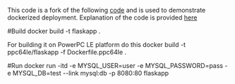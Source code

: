 This code is a fork of the following [code](https://github.com/jay3dec/PythonFlaskMySQLApp---Part-1) and is used to demonstrate dockerized deployment.
Explanation of the code is provided [here](http://code.tutsplus.com/tutorials/creating-a-web-app-from-scratch-using-python-flask-and-mysql--cms-22972)

#Build
 docker build -t flaskapp .
  
 For building it on PowerPC LE platform do this
 docker build -t ppc64le/flaskapp -f Dockerfile.ppc64le .
     
#Run
 docker run -itd -e MYSQL_USER=user -e MYSQL_PASSWORD=pass -e MYSQL_DB=test --link mysql:db  -p 8080:80 flaskapp

